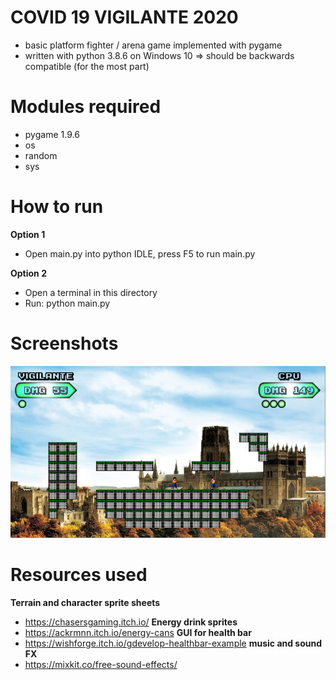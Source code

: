 # COVID 19 VIGILANTE 2020
- basic platform fighter / arena game implemented with pygame
- written with python 3.8.6 on Windows 10 => should be backwards compatible (for the most part)

# Modules required
- pygame 1.9.6
- os
- random
- sys

# How to run
**Option 1**
- Open main.py into python IDLE, press F5 to run main.py

**Option 2**
- Open a terminal in this directory
- Run: python main.py

# Screenshots
![Image](./images/screenshot.png)

# Resources used
**Terrain and character sprite sheets**
- https://chasersgaming.itch.io/
**Energy drink sprites**
- https://ackrmnn.itch.io/energy-cans
**GUI for health bar**
- https://wishforge.itch.io/gdevelop-healthbar-example
**music and sound FX**
- https://mixkit.co/free-sound-effects/
